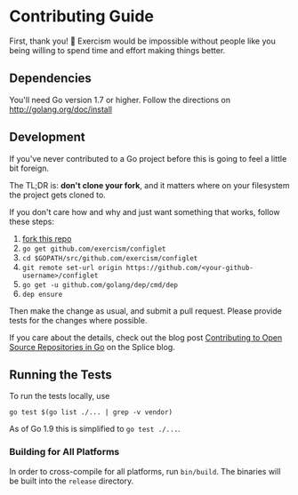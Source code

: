 # Contributing Guide

First, thank you! :tada:
Exercism would be impossible without people like you being willing to spend time and effort making things better.

## Dependencies

You'll need Go version 1.7 or higher. Follow the directions on http://golang.org/doc/install

## Development

If you've never contributed to a Go project before this is going to feel a little bit foreign.

The TL;DR is: **don't clone your fork**, and it matters where on your filesystem the project gets cloned to.

If you don't care how and why and just want something that works, follow these steps:

1. [fork this repo][fork]
1. `go get github.com/exercism/configlet`
1. `cd $GOPATH/src/github.com/exercism/configlet`
1. `git remote set-url origin https://github.com/<your-github-username>/configlet`
1. `go get -u github.com/golang/dep/cmd/dep`
1. `dep ensure`

Then make the change as usual, and submit a pull request. Please provide tests for the changes where possible.

If you care about the details, check out the blog post [Contributing to Open Source Repositories in Go][contrib-blog] on the Splice blog.

## Running the Tests

To run the tests locally, use

```
go test $(go list ./... | grep -v vendor)
```

As of Go 1.9 this is simplified to `go test ./...`.

### Building for All Platforms

In order to cross-compile for all platforms, run `bin/build`. The binaries
will be built into the `release` directory.

[fork]: https://github.com/exercism/configlet/fork
[contrib-blog]: https://splice.com/blog/contributing-open-source-git-repositories-go/
